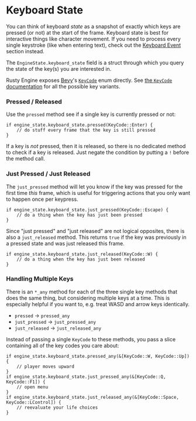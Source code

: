 # Keyboard State

You can think of keyboard _state_ as a snapshot of exactly which keys are pressed (or not) at the start of the frame. Keyboard state is best for interactive things like character movement.  If you need to process every single keystroke (like when entering text), check out the [Keyboard Event](110-keyboard-event.md) section instead.

The `EngineState.keyboard_state` field is a struct through which you query the state of the key(s) you are interested in.

Rusty Engine exposes [Bevy](https://bevyengine.org/)'s [`KeyCode`](https://docs.rs/bevy/latest/bevy/input/keyboard/enum.KeyCode.html) enum directly. See [the `KeyCode` documentation](https://docs.rs/bevy/latest/bevy/input/keyboard/enum.KeyCode.html) for all the possible key variants.

### Pressed / Released

Use the `pressed` method see if a single key is currently pressed or not:

```rust,ignored
if engine_state.keyboard_state.pressed(KeyCode::Enter) {
    // do stuff every frame that the key is still pressed 
}
```

If a key is _not_ pressed, then it is released, so there is no dedicated method to check if a key is released. Just negate the condition by putting a `!` before the method call.

### Just Pressed / Just Released

The `just_pressed` method will let you know if the key was pressed for the first time _this_ frame, which is useful for triggering actions that you only want to happen once per keypress.

```rust,ignored
if engine_state.keyboard_state.just_pressed(KeyCode::Escape) {
    // do a thing when the key has just been pressed
}
```

Since "just pressed" and "just released" are not logical opposites, there is also a `just_released` method. This returns `true` if the key was previously in a pressed state and was just released this frame.

```rust,ignored
if engine_state.keyboard_state.just_released(KeyCode::W) {
    // do a thing when the key has just been released
}
```

### Handling Multiple Keys

There is an `*_any` method for each of the three single key methods that does the same thing, but considering multiple keys at a time. This is especially helpful if you want to, e.g. treat WASD and arrow keys identically.

- `pressed` -> `pressed_any`
- `just_pressed` -> `just_pressed_any`
- `just_released` -> `just_released_any`

Instead of passing a single `KeyCode` to these methods, you pass a slice containing all of the key codes you care about:

```rust,ignored
if engine_state.keyboard_state.pressed_any(&[KeyCode::W, KeyCode::Up]) {
    // player moves upward
}
if engine_state.keyboard_state.just_pressed_any(&[KeyCode::Q, KeyCode::F1]) {
    // open menu
}
if engine_state.keyboard_state.just_released_any(&[KeyCode::Space, KeyCode::LControl]) {
    // reevaluate your life choices
}
```

